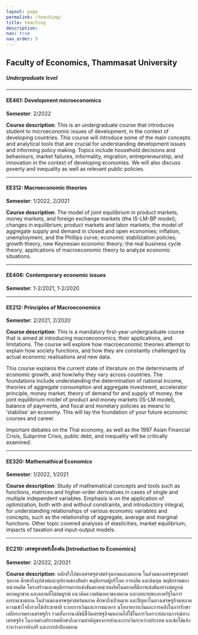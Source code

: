 ```yaml
---
layout: page
permalink: /teaching/
title: teaching
description: 
nav: true
nav_order: 5
---
```

## Faculty of Economics, Thammasat University
##### *Undergraduate level*

---
#### EE461: Development microeconomics
**Semester**: 2/2022

**Course description**: This is an undergraduate course that introduces student to microeconomic issues of development, in the context of developing countries. This course will introduce some of the main concepts and analytical tools that are crucial for understanding development issues and informing policy making. Topics include household decisions and behaviours, market failures, informality, migration, entrepreneurship, and innovation in the context of developing economies. We will also discuss poverty and inequality as well as relevant public policies.

---
#### EE312: Macroeconomic theories
**Semester**: 1/2022, 2/2021

**Course description**: The model of joint equilibrium in product markets, money markets, and foreign exchange markets (the IS-LM-BP model); changes in equilibrium; product markets and labor markets; the model of aggregate supply and demand in closed and open economies; inflation, unemployment, and the Phillips curve; economic stabilization policies; growth theory, new Keynesian economic theory; the real business cycle theory; applications of macroeconomic theory to analyze economic situations.

---
#### EE406: Contemporary economic issues
**Semester**: 1-2/2021, 1-2/2020


---
#### EE212: Principles of Macroeconomics
**Semester**: 2/2021, 2/2020

**Course description**: This is a mandatory first-year undergraduate course that is aimed at introducing macroeconomics, their applications, and limitations. The course will explore how macroeconomic theories attempt to explain how society functions, and how they are constantly challenged by actual economic realisations and new data.

This course explains the current state of literature on the determinants of economic growth, and how/why they vary across countries. The foundations include understanding the determination of national income, theories of aggregate consumption and aggregate investment, accelerator principle, money market, theory of demand for and supply of money, the joint equilibrium model of product and money markets (IS-LM model), balance of payments, and fiscal and monetary policies as means to ‘stabilise’ an economy. This will lay the foundation of your future economic courses and career. 

Important debates on the Thai economy, as well as the 1997 Asian Financial Crisis, Subprime Crisis, public debt, and inequality will be critically examined.

---
#### EE320: Mathemathical Economics
**Semester**: 1/2022, 1/2021

**Course description**: Study of mathematical concepts and tools such as functions, matrices and higher-order derivatives in cases of single and multiple independent variables. Emphasis is on the application of optimization, both with and without constraints, and introductory integral, for understanding relationships of various economic variables and concepts, such as the relationship of aggregate, average and marginal functions. Other topic covered analyses of elasticities, market equilibrium, impacts of taxation and input-output models.

---
#### EC210: เศรษฐศาสตร์เบื้องต้น [Introduction to Economics]
**Semester**: 2/2022, 2/2021

**Course description**: หลักทั่วไปของเศรษฐศาสตร์จุลภาคและมหภาค ในส่วนของเศรษฐศาสตร์จุลภาค ศึกษาถึงอุปสงค์และอุปทานของสินค้า พฤติกรรมผู้บริโภค การผลิต และต้นทุน พฤติกรรมของหน่วยผลิต โครงสร้างและพฤติกรรมการแข่งขันของหน่วยผลิตในตลาดที่มีการแข่งขันอย่างสมบูรณ์ ตลาดผูกขาด และตลาดที่ไม่สมบูรณ์ แนวคิดความล้มเหลวของตลาด และบทบาทของภาครัฐในการแทรกแซงตลาด ในส่วนของเศรษฐศาสตร์มหภาค ศึกษาถึงเป้าหมาย และปัญหาในทางเศรษฐกิจมหภาค ความเข้าใจถึงรายได้ประชาชาติ ระบบการเงินและการธนาคาร นโยบายการเงินและการคลังในการรักษาเสถียรภาพทางเศรษฐกิจ รวมทั้งการนาดัชนีชี้วัดเศรษฐกิจมหภาคไปใช้ในการวิเคราะห์สถานการณ์ทางเศรษฐกิจ ในภาคต่างประเทศศึกษาถึงความสาคัญของการค้าและการเงินระหว่างประเทศ และข้อโต้แย้งระหว่างการค้าเสรี และการปกป้องตลาด
